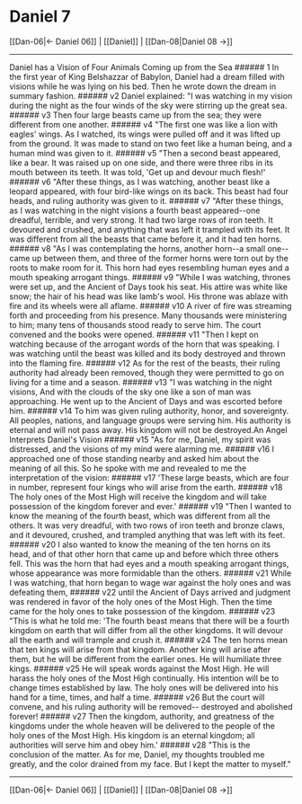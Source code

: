 # Daniel 7

[[Dan-06|← Daniel 06]] | [[Daniel]] | [[Dan-08|Daniel 08 →]]
***

Daniel has a Vision of Four Animals Coming up from the Sea ###### 1 In the first year of King Belshazzar of Babylon, Daniel had a dream filled with visions while he was lying on his bed. Then he wrote down the dream in summary fashion. ###### v2 Daniel explained: "I was watching in my vision during the night as the four winds of the sky were stirring up the great sea. ###### v3 Then four large beasts came up from the sea; they were different from one another. ###### v4 "The first one was like a lion with eagles' wings. As I watched, its wings were pulled off and it was lifted up from the ground. It was made to stand on two feet like a human being, and a human mind was given to it. ###### v5 "Then a second beast appeared, like a bear. It was raised up on one side, and there were three ribs in its mouth between its teeth. It was told, 'Get up and devour much flesh!' ###### v6 "After these things, as I was watching, another beast like a leopard appeared, with four bird-like wings on its back. This beast had four heads, and ruling authority was given to it. ###### v7 "After these things, as I was watching in the night visions a fourth beast appeared--one dreadful, terrible, and very strong. It had two large rows of iron teeth. It devoured and crushed, and anything that was left it trampled with its feet. It was different from all the beasts that came before it, and it had ten horns. ###### v8 "As I was contemplating the horns, another horn--a small one--came up between them, and three of the former horns were torn out by the roots to make room for it. This horn had eyes resembling human eyes and a mouth speaking arrogant things. ###### v9 "While I was watching, thrones were set up, and the Ancient of Days took his seat. His attire was white like snow; the hair of his head was like lamb's wool. His throne was ablaze with fire and its wheels were all aflame. ###### v10 A river of fire was streaming forth and proceeding from his presence. Many thousands were ministering to him; many tens of thousands stood ready to serve him. The court convened and the books were opened. ###### v11 "Then I kept on watching because of the arrogant words of the horn that was speaking. I was watching until the beast was killed and its body destroyed and thrown into the flaming fire. ###### v12 As for the rest of the beasts, their ruling authority had already been removed, though they were permitted to go on living for a time and a season. ###### v13 "I was watching in the night visions, And with the clouds of the sky one like a son of man was approaching. He went up to the Ancient of Days and was escorted before him. ###### v14 To him was given ruling authority, honor, and sovereignty. All peoples, nations, and language groups were serving him. His authority is eternal and will not pass away. His kingdom will not be destroyed.An Angel Interprets Daniel's Vision ###### v15 "As for me, Daniel, my spirit was distressed, and the visions of my mind were alarming me. ###### v16 I approached one of those standing nearby and asked him about the meaning of all this. So he spoke with me and revealed to me the interpretation of the vision: ###### v17 'These large beasts, which are four in number, represent four kings who will arise from the earth. ###### v18 The holy ones of the Most High will receive the kingdom and will take possession of the kingdom forever and ever.' ###### v19 "Then I wanted to know the meaning of the fourth beast, which was different from all the others. It was very dreadful, with two rows of iron teeth and bronze claws, and it devoured, crushed, and trampled anything that was left with its feet. ###### v20 I also wanted to know the meaning of the ten horns on its head, and of that other horn that came up and before which three others fell. This was the horn that had eyes and a mouth speaking arrogant things, whose appearance was more formidable than the others. ###### v21 While I was watching, that horn began to wage war against the holy ones and was defeating them, ###### v22 until the Ancient of Days arrived and judgment was rendered in favor of the holy ones of the Most High. Then the time came for the holy ones to take possession of the kingdom. ###### v23 "This is what he told me: 'The fourth beast means that there will be a fourth kingdom on earth that will differ from all the other kingdoms. It will devour all the earth and will trample and crush it. ###### v24 The ten horns mean that ten kings will arise from that kingdom. Another king will arise after them, but he will be different from the earlier ones. He will humiliate three kings. ###### v25 He will speak words against the Most High. He will harass the holy ones of the Most High continually. His intention will be to change times established by law. The holy ones will be delivered into his hand for a time, times, and half a time. ###### v26 But the court will convene, and his ruling authority will be removed-- destroyed and abolished forever! ###### v27 Then the kingdom, authority, and greatness of the kingdoms under the whole heaven will be delivered to the people of the holy ones of the Most High. His kingdom is an eternal kingdom; all authorities will serve him and obey him.' ###### v28 "This is the conclusion of the matter. As for me, Daniel, my thoughts troubled me greatly, and the color drained from my face. But I kept the matter to myself."

***
[[Dan-06|← Daniel 06]] | [[Daniel]] | [[Dan-08|Daniel 08 →]]

